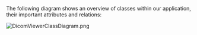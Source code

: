 The following diagram shows an overview of classes within our application, their important attributes and relations:

![DicomViewerClassDiagram.png](.attachments/DicomViewerClassDiagram-a86a6221-2328-49b5-b2cb-df255aa290b7.png)